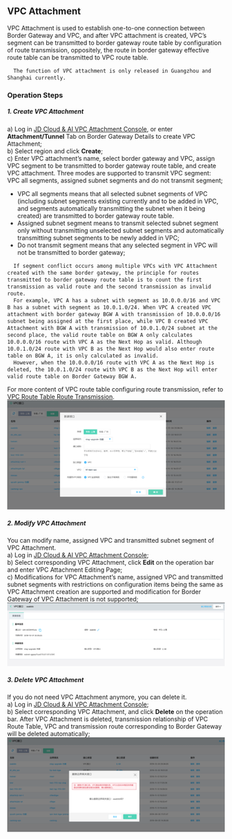 ## VPC Attachment
VPC Attachment is used to establish one-to-one connection between Border Gateway and VPC, and after VPC attachment is created, VPC’s segment can be transmitted to border gateway route table by configuration of route transmission, oppositely, the route in border gateway effective route table can be transmitted to VPC route table.

```
  The function of VPC attachment is only released in Guangzhou and Shanghai currently.
```

### Operation Steps
##### 1. Create VPC Attachment
a) Log in [JD Cloud & AI VPC Attachment Console](https://cns-console.jdcloud.com/host/vpcAttachment/list), or enter **Attachment/Tunnel** Tab on Border Gateway Details to create VPC Attachment;  </br>
b) Select region and click **Create**;</br>
c) Enter VPC attachment’s name, select border gateway and VPC, assign VPC segment to be transmitted to border gateway route table, and create VPC attachment. Three modes are supported to transmit VPC segment: VPC all segments, assigned subnet segments and do not transmit segment;</br>
* VPC all segments means that all selected subnet segments of VPC (including subnet segments existing currently and to be added in VPC, and segments automatically transmitting the subnet when it being created) are transmitted to border gateway route table.
* Assigned subnet segment means to transmit selected subnet segment only without transmitting unselected subnet segments and automatically transmitting subnet segments to be newly added in VPC;
* Do not transmit segment means that any selected segment in VPC will not be transmitted to border gateway;

```
  If segment conflict occurs among multiple VPCs with VPC Attachment created with the same border gateway, the principle for routes transmitted to border gateway route table is to count the first transmission as valid route and the second transmission as invalid route.
  For example, VPC A has a subnet with segment as 10.0.0.0/16 and VPC B has a subnet with segment as 10.0.1.0/24. When VPC A created VPC attachment with border gateway BGW A with transmission of 10.0.0.0/16 subnet being assigned at the first place, while VPC B created VPC Attachment with BGW A with transmission of 10.0.1.0/24 subnet at the second place, the valid route table on BGW A only calculates 10.0.0.0/16 route with VPC A as the Next Hop as valid. Although 10.0.1.0/24 route with VPC B as the Next Hop would also enter route table on BGW A, it is only calculated as invalid.
  However, when the 10.0.0.0/16 route with VPC A as the Next Hop is deleted, the 10.0.1.0/24 route with VPC B as the Next Hop will enter valid route table on Border Gateway BGW A.
```

For more content of VPC route table configuring route transmission, refer to [VPC Route Table Route Transmission](https://docs.jdcloud.com/en/virtual-private-cloud/route-table-configuration).
![](../../../../../image/Networking/Direct-Connect-Service/Operation-Guide/create-vpcattachment.png)

##### 2. Modify VPC Attachment
You can modify name, assigned VPC and transmitted subnet segment of VPC Attachment.</br>
a) Log in [JD Cloud & AI VPC Attachment Console](https://cns-console.jdcloud.com/host/vpcAttachment/list);  </br>
b) Select corresponding VPC Attachment, click **Edit** on the operation bar and enter VPC Attachment Editing Page;</br>
c) Modifications for VPC Attachment’s name, assigned VPC and transmitted subnet segments with restrictions on configuration items being the same as VPC Attachment creation are supported and modification for Border Gateway of VPC Attachment is not supported;</br>
![](../../../../../image/Networking/Direct-Connect-Service/Operation-Guide/update-vpcattachment.png)

##### 3. Delete VPC Attachment
If you do not need VPC Attachment anymore, you can delete it.</br>
a) Log in [JD Cloud & AI VPC Attachment Console](https://cns-console.jdcloud.com/host/vpcattachment/list);  </br>
b) Select corresponding VPC Attachment, and click **Delete** on the operation bar. After VPC Attachment is deleted, transmission relationship of VPC Route Table, VPC and transmission route corresponding to Border Gateway will be deleted automatically;</br>
![](../../../../../image/Networking/Direct-Connect-Service/Operation-Guide/delete-vpcattachment.png)
